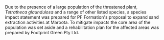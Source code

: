 Due to the presence of a large population of the threatened plant, *Tetratheca glaundulosa* and a range of other listed species, a species impact statement was prepared for PF Formation's proposal to expand sand extraction activities at Maroota.  To mitigate impacts the core area of the population was set aside and a rehabilitation plan for the affected areas was prepared by Footprint Green Pty Ltd.






